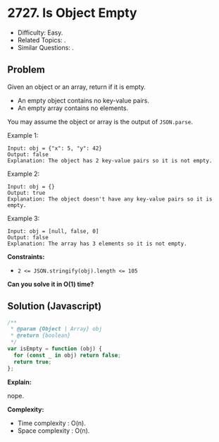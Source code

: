 # 2727. Is Object Empty

- Difficulty: Easy.
- Related Topics: .
- Similar Questions: .

## Problem

Given an object or an array, return if it is empty.

- An empty object contains no key-value pairs.
- An empty array contains no elements.

You may assume the object or array is the output of `JSON.parse`.

Example 1:

```
Input: obj = {"x": 5, "y": 42}
Output: false
Explanation: The object has 2 key-value pairs so it is not empty.
```

Example 2:

```
Input: obj = {}
Output: true
Explanation: The object doesn't have any key-value pairs so it is empty.
```

Example 3:

```
Input: obj = [null, false, 0]
Output: false
Explanation: The array has 3 elements so it is not empty.
```

**Constraints:**

- `2 <= JSON.stringify(obj).length <= 105`

**Can you solve it in O(1) time?**

## Solution (Javascript)

```javascript
/**
 * @param {Object | Array} obj
 * @return {boolean}
 */
var isEmpty = function (obj) {
  for (const _ in obj) return false;
  return true;
};
```

**Explain:**

nope.

**Complexity:**

- Time complexity : O(n).
- Space complexity : O(n).

